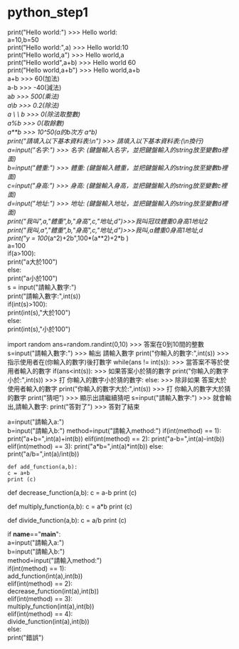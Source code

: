 # python_step1
print("Hello world:") >>> Hello world:  
a=10,b=50  
print("Hello world:",a) >>> Hello world:10  
print("Hello world,a") >>> Hello world,a  
print("Hello world",a+b) >>> Hello world 60  
print("Hello world,a+b") >>> Hello world,a+b  
a+b >>> 60(加法)  
a-b >>> -40(減法)  
a*b >>> 500(乘法)  
a\b >>> 0.2(除法)  
a \ \ b >>> 0(除法取整數)  
a%b >>> 0(取餘數)  
a**b >>> 10^50(a的b次方 a^b)  
print("請填入以下基本資料表:\n") >>> 請填入以下基本資料表:(\n換行)  
a=input("名字:") >>> 名字: (鍵盤輸入名字，並把鍵盤輸入的string放至變數a裡面)  
b=input("體重:") >>> 體重: (鍵盤輸入體重，並把鍵盤輸入的string放至變數b裡面)  
c=input("身高:") >>> 身高: (鍵盤輸入身高，並把鍵盤輸入的string放至變數c裡面)  
d=input("地址:") >>> 地址: (鍵盤輸入地址，並把鍵盤輸入的string放至變數d裡面)  
print("我叫",a,"體重",b,"身高",c,"地址,d")>>>我叫冠玟體重0身高1地址2  
print("我叫,a","體重",b,"身高",c,"地址,d")>>>我叫,a體重0身高1地址,d  
print("y = 100*(a^2)+2b",100*(a**2)+2*b )  
a=100</br>
if(a>100):</br>
print("a大於100")</br> 
else:</br>
print("a小於100")</br>
s = input("請輸入數字:")</br>
print("請輸入數字:",int(s))</br>
if(int(s)>100):</br>
print(int(s),"大於100")</br>
else:</br>
print(int(s),"小於100")  

import random 
ans=random.randint(0,10) >>> 答案在0到10間的整數
s=input("請輸入數字:") >>> 輸出 請輸入數字
print("你輸入的數字:",int(s)) >>> 指示使用者在(你輸入的數字)後打數字
while(ans != int(s)): >>> 當答案不等於使用者輸入的數字
    if(ans<int(s)): >>> 如果答案小於猜的數字
       print("你輸入的數字小於:",int(s)) >>> 打 你輸入的數字小於猜的數字:
    else: >>> 除非如果 答案大於使用者輸入的數字
       print("你輸入的數字大於:",int(s)) >>> 打 你輸入的數字大於猜的數字
    print("猜吧") >>> 顯示出請繼續猜吧
    s=input("請輸入數字:") >>> 就會輸出,請輸入數字:
print("答對了") >>> 答對了結束

a=input("請輸入a:")  
b=input("請輸入b:") 
method=input("請輸入method:")
if(int(method) == 1):
    print("a+b=",int(a)+int(b))
elif(int(method)  == 2):
    print("a-b=",int(a)-int(b))
elif(int(method) == 3):
    print("a*b=",int(a)*int(b))
else:
    print("a/b=",int(a)/int(b))
    
    def add_function(a,b):
    c = a+b
    print (c)

def decrease_function(a,b):
    c = a-b
    print (c)

def multiply_function(a,b):
    c = a*b
    print (c)

def divide_function(a,b):
    c = a/b
    print (c)
    
if __name__=="__main__":  
    a=input("請輸入a:")  
    b=input("請輸入b:")  
    method=input("請輸入method:")  
    if(int(method) == 1):  
        add_function(int(a),int(b))  
    elif(int(method)  == 2):  
        decrease_function(int(a),int(b))  
    elif(int(method) == 3):  
        multiply_function(int(a),int(b))  
    elif(int(method) == 4):  
        divide_function(int(a),int(b))  
    else:  
        print("錯誤")  
